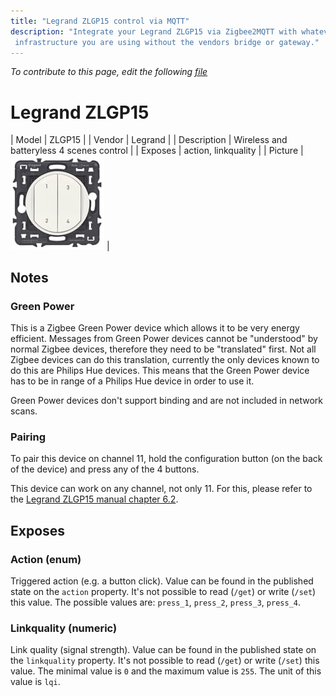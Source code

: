 ```yaml
---
title: "Legrand ZLGP15 control via MQTT"
description: "Integrate your Legrand ZLGP15 via Zigbee2MQTT with whatever smart home
 infrastructure you are using without the vendors bridge or gateway."
---
```


*To contribute to this page, edit the following
[file](https://github.com/Koenkk/zigbee2mqtt.io/blob/master/docs/devices/ZLGP15.md)*

# Legrand ZLGP15

| Model | ZLGP15  |
| Vendor  | Legrand  |
| Description | Wireless and batteryless 4 scenes control |
| Exposes | action, linkquality |
| Picture | ![Legrand ZLGP15](../images/devices/ZLGP15.jpg) |

## Notes


### Green Power
This is a Zigbee Green Power device which allows it to be very energy efficient.
Messages from Green Power devices cannot be "understood" by normal Zigbee devices, therefore they need to be "translated" first.
Not all Zigbee devices can do this translation, currently the only devices known to do this are Philips Hue devices. This means that the Green Power device has to be in range of a Philips Hue device in order to use it.

Green Power devices don't support binding and are not included in network scans.

### Pairing
To pair this device on channel 11, hold the configuration button (on the back of the device) and press any of the 4 buttons.

This device can work on any channel, not only 11. For this, please refer to the [Legrand ZLGP15 manual chapter 6.2](https://www.admin.legrandoc.com/files/documents/S000113321EN-00.pdf).



## Exposes

### Action (enum)
Triggered action (e.g. a button click).
Value can be found in the published state on the `action` property.
It's not possible to read (`/get`) or write (`/set`) this value.
The possible values are: `press_1`, `press_2`, `press_3`, `press_4`.

### Linkquality (numeric)
Link quality (signal strength).
Value can be found in the published state on the `linkquality` property.
It's not possible to read (`/get`) or write (`/set`) this value.
The minimal value is `0` and the maximum value is `255`.
The unit of this value is `lqi`.

